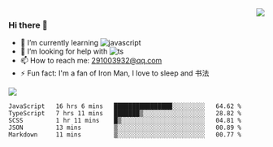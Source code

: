 <img align='right' src='https://github-readme-stats.vercel.app/api?username=niaogege&show_icons=true&theme=radical'/>

### Hi there 👋

- 🌱 I’m currently learning ![javascript](https://img.shields.io/badge/javacript-learn-orange)
- 🤔 I’m looking for help with ![ts](https://img.shields.io/badge/ts-learn-yellow)
- 📫 How to reach me: 291003932@qq.com
- ⚡ Fun fact:  I'm a fan of Iron Man, I love to sleep and 书法

![](https://github-readme-stats.vercel.app/api/top-langs/?username=niaogege&layout=compact)

<!--START_SECTION:waka-->
```text
JavaScript   16 hrs 6 mins   ████████████████░░░░░░░░░   64.62 % 
TypeScript   7 hrs 11 mins   ███████▒░░░░░░░░░░░░░░░░░   28.82 % 
SCSS         1 hr 11 mins    █▒░░░░░░░░░░░░░░░░░░░░░░░   04.81 % 
JSON         13 mins         ▒░░░░░░░░░░░░░░░░░░░░░░░░   00.89 % 
Markdown     11 mins         ▒░░░░░░░░░░░░░░░░░░░░░░░░   00.77 % 
```
<!--END_SECTION:waka-->
